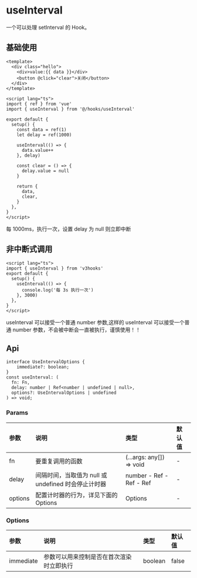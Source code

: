 # useInterval

一个可以处理 setInterval 的 Hook。

## 基础使用

```vue
<template>
  <div class="hello">
    <div>value:{{ data }}</div>
    <button @click="clear">关闭</button>
  </div>
</template>

<script lang="ts">
import { ref } from 'vue'
import { useInterval } from '@/hooks/useInterval'

export default {
  setup() {
    const data = ref(1)
    let delay = ref(1000)

    useInterval(() => {
      data.value++
    }, delay)

    const clear = () => {
      delay.value = null
    }

    return {
      data,
      clear,
    }
  },
}
</script>
```

每 1000ms，执行一次，设置 delay 为 null 则立即中断

## 非中断式调用

```vue
<script lang="ts">
import { useInterval } from 'v3hooks'
export default {
  setup() {
    useInterval(() => {
      console.log('每 3s 执行一次')
    }, 3000)
  },
}
</script>
```

useInterval 可以接受一个普通 number 参数,这样的 useInterval 可以接受一个普通 number 参数，不会被中断会一直被执行，谨慎使用！！

## Api

```
interface UseIntervalOptions {
    immediate?: boolean;
}
const useInterval: (
  fn: Fn,
  delay: number | Ref<number | undefined | null>,
  options?: UseIntervalOptions | undefined
) => void;
```

### Params

| 参数    | 说明                                                | 类型                                              | 默认值 |
| :------ | :-------------------------------------------------- | :------------------------------------------------ | :----- |
| fn      | 要重复调用的函数                                    | (...args: any[]) => void                          | -      |
| delay   | 间隔时间，当取值为 null 或 undefined 时会停止计时器 | number - Ref<number> - Ref<undefined> - Ref<null> | -      |
| options | 配置计时器的行为，详见下面的 Options                | Options                                           | -      |

### Options

| 参数      | 说明                                     | 类型    | 默认值 |
| :-------- | :--------------------------------------- | :------ | :----- |
| immediate | 参数可以用来控制是否在首次渲染时立即执行 | boolean | false  |
